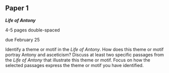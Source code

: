 ## Paper 1
**_Life of Antony_**

4-5 pages double-spaced

due February 25

Identify a theme or motif in the _Life of Antony_. How does this theme or motif portray Antony and asceticism? Discuss at least two specific passages from the _Life of Antony_ that illustrate this theme or motif. Focus on how the selected passages express the theme or motif you have identified.
